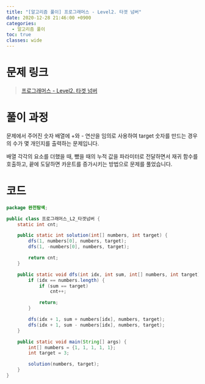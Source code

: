 ```yaml
---
title: "[알고리즘 풀이] 프로그래머스 - Level2. 타겟 넘버"
date: 2020-12-28 21:46:00 +0900
categories:
  - 알고리즘 풀이
toc: true
classes: wide
---
```


# 문제 링크

> [프로그래머스 - Level2. 타겟 넘버](https://programmers.co.kr/learn/courses/30/lessons/43165)

# 풀이 과정

문제에서 주어진 숫자 배열에 +와 - 연산을 임의로 사용하여 target 숫자를 만드는 경우의 수가 몇 개인지를 출력하는 문제입니다.

배열 각각의 요소를 더했을 때, 뺐을 때의 누적 값을 파라미터로 전달하면서 재귀 함수를 호출하고, 끝에 도달하면 카운트를 증가시키는 방법으로 문제를 풀었습니다.

# 코드

```java
package 완전탐색;

public class 프로그래머스_L2_타겟넘버 {
    static int cnt;

    public static int solution(int[] numbers, int target) {
        dfs(1, numbers[0], numbers, target);
        dfs(1, -numbers[0], numbers, target);

        return cnt;
    }

    public static void dfs(int idx, int sum, int[] numbers, int target) {
        if (idx == numbers.length) {
            if (sum == target)
                cnt++;

            return;
        }

        dfs(idx + 1, sum + numbers[idx], numbers, target);
        dfs(idx + 1, sum - numbers[idx], numbers, target);
    }

    public static void main(String[] args) {
        int[] numbers = {1, 1, 1, 1, 1};
        int target = 3;

        solution(numbers, target);
    }
}
```